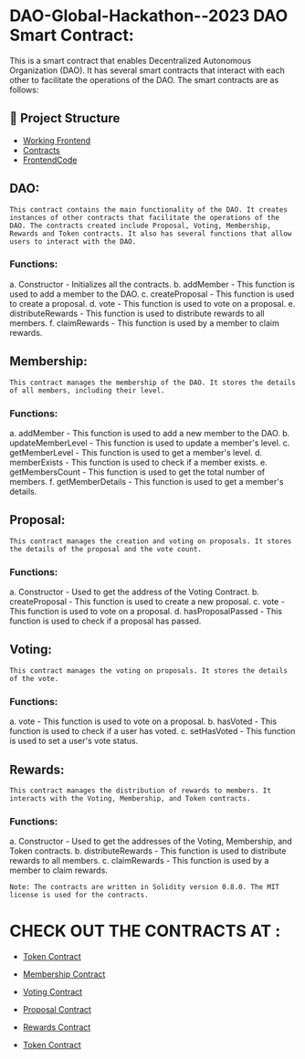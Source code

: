 
# DAO-Global-Hackathon--2023 DAO Smart Contract:

 This is a smart contract that enables Decentralized Autonomous Organization (DAO). It has several smart contracts that interact with each other to facilitate the operations of the DAO. The smart contracts are as follows:

## 🔩 Project Structure

- [Working Frontend](https://governance-dao.vercel.app)
- [Contracts](./)
- [FrontendCode](https://github.com/incoknito/GovernanceDAO)


## DAO:

    This contract contains the main functionality of the DAO. It creates instances of other contracts that facilitate the operations of the DAO. The contracts created include Proposal, Voting, Membership, Rewards and Token contracts. It also has several functions that allow users to interact with the DAO.

### Functions:

a. Constructor - Initializes all the contracts.
b. addMember - This function is used to add a member to the DAO.
c. createProposal - This function is used to create a proposal.
d. vote - This function is used to vote on a proposal.
e. distributeRewards - This function is used to distribute rewards to all members.
f. claimRewards - This function is used by a member to claim rewards.

## Membership:

    This contract manages the membership of the DAO. It stores the details of all members, including their level.

### Functions:

a. addMember - This function is used to add a new member to the DAO.
b. updateMemberLevel - This function is used to update a member's level.
c. getMemberLevel - This function is used to get a member's level.
d. memberExists - This function is used to check if a member exists.
e. getMembersCount - This function is used to get the total number of members.
f. getMemberDetails - This function is used to get a member's details.

## Proposal:

    This contract manages the creation and voting on proposals. It stores the details of the proposal and the vote count.

### Functions:

a. Constructor - Used to get the address of the Voting Contract.
b. createProposal - This function is used to create a new proposal.
c. vote - This function is used to vote on a proposal.
d. hasProposalPassed - This function is used to check if a proposal has passed.

## Voting:

    This contract manages the voting on proposals. It stores the details of the vote.

### Functions:

a. vote - This function is used to vote on a proposal.
b. hasVoted - This function is used to check if a user has voted.
c. setHasVoted - This function is used to set a user's vote status.

## Rewards:
    This contract manages the distribution of rewards to members. It interacts with the Voting, Membership, and Token contracts.

### Functions:
a. Constructor - Used to get the addresses of the Voting, Membership, and Token contracts.
b. distributeRewards - This function is used to distribute rewards to all members.
c. claimRewards - This function is used by a member to claim rewards.

```Note: The contracts are written in Solidity version 0.8.0. The MIT license is used for the contracts.```

# CHECK OUT THE CONTRACTS AT :

- [Token Contract](https://explorer.testnet.mantle.xyz/address/0xD518510C440214DfcE445155D058F2e14F760961)

- [Membership Contract](https://explorer.testnet.mantle.xyz/address/0x12B1118267385177520426cA8539b5c80a7eDFbf)

- [Voting Contract](https://explorer.testnet.mantle.xyz/address/0xc4Dc827f7c8c5ac854d42592Ea6c92DBBc957F81)

- [Proposal Contract](https://explorer.testnet.mantle.xyz/address/0xA62760BEa985246eF020C8e34f47f5F3A469C943)

- [Rewards Contract](https://explorer.testnet.mantle.xyz/address/0xBDdE80BE987712e0fA3284004EA82CcDA8c58147)

- [Token Contract](https://explorer.testnet.mantle.xyz/address/0xe57A480Edd93381cAAb28249b6966F6E520EA577)
  
